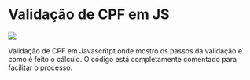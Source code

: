 # Validação de CPF em JS

<img src="https://tomipasin.com/cpf/imges/CPF1.png">

Validação de CPF em Javascritpt onde mostro os passos da validação e como é feito o cálculo. 
O código está completamente comentado para facilitar o processo.
